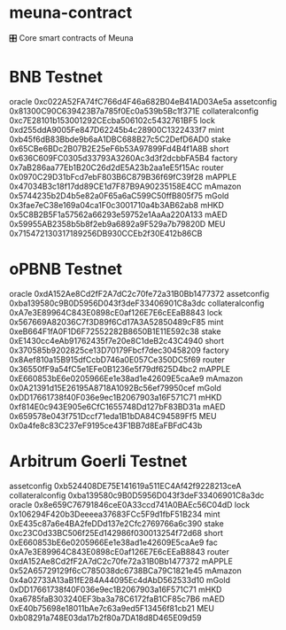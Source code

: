 # meuna-contract
🎛 Core smart contracts of Meuna

# BNB Testnet
oracle	0xc022A52FA74fC766d4F46a682B04eB41AD03Ae5a
assetconfig	0x81300C90C639423B7a785f0Ec0a539b5Bc1f371E
collateralconfig 0xc7E28101b153001292CEcba506102c5432761BF5
lock	0xd255ddA9005Fe847D62245b4c28900C1322433f7
mint	0xb45f6dB83Bbde9b6aA1DBC688B27c5C2DefD6AD0
stake	0x65CBe6BDc2B07B2E25eF6b53A97899Fd4B4f1A8B
short	0x636C609FC0305d33793A3260Ac3d3f2dcbbFA5B4
factory	0x7aB286aa77Eb1B20C26d2dE5A23b2aa1eE5f15Ac
router	0x0970C29D31bFcd7ebF803B6C879B36f69fC39f28
mAPPLE	0x47034B3c18f17dd89CE1d7F87B9A90235158E4CC
mAmazon	0x5744235b2D4b5e82a0F65a6aC599C50ffB805f75
mGold	0x3fae7eC38e169a04ca1F0c3001710a4b3AB62ab8
mHKD	0x5C8B2B5F1a57562a66293e59752e1AaAa220A133
mAED	0x59955AB2358b5b8f2eb9a6892a9F529a7b79820D
MEU	0x715472130317189256DB930CCEb2f30E412b86CB

# oPBNB Testnet
oracle	0xdA152Ae8Cd2fF2A7dC2c70fe72a31B0Bb1477372
assetconfig	0xba139580c9B0D5956D043f3deF33406901C8a3dc
collateralconfig 0xA7e3E89964C843E0898cE0af126E7E6cEEaB8843
lock	0x567669A82036C7f3D89f6Cd17A3A52850489cF85
mint	0xeB664F1fA0F1D6F72552282B8650B1E11E592c38
stake	0xE1430cc4eAb91762435f7e20e8C1deB2c43C4940
short	0x370585b9202825ce13D70179Fbcf7dec30458209
factory	0x8Aef810a15B915dfCcbD746a0E057Ce350DC5f69
router	0x36550fF9a54fC5e1EFe0B1236e5f79df625D4bc2
mAPPLE	0xE660853bE6e0205966Ee1e38ad1e42609E5caAe9
mAmazon 0x0A21391d15E26195A8718A1092Bc56ef79950cef
mGold 	0xDD17661738f40F036e9ec1B2067903a16F571C71
mHKD 	0xf814E0c943E905e6CfC1655748Dd127bF83BD31a
mAED 	0x659578e043f751Dccf71eda1B1bDA84C94589Ff5
MEU	0x0a4fe8c83C237eF9195ce43F1BB7d8EaFBFdC43b

# Arbitrum Goerli Testnet 
assetconfig	0xb524408DE75E141619a511EC4Af42f9228213ceA
collateralconfig 0xba139580c9B0D5956D043f3deF33406901C8a3dc
oracle	0x8e659C76791846ceE0A33ccd741A0BAEc56C04dD
lock	0x106294F420b3Deeeea37683FCc5F9d1fbF51B234
mint	0xE435c87a6e4BA2feDDd137e2Cfc2769766a6c390
stake	0xc23C0d33BC506f25Ed142986f030013254f72d68
short	0xE660853bE6e0205966Ee1e38ad1e42609E5caAe9
fac	0xA7e3E89964C843E0898cE0af126E7E6cEEaB8843
router	0xdA152Ae8Cd2fF2A7dC2c70fe72a31B0Bb1477372
mAPPLE	0x52A65729129f6cC785038dc6738BCa79C1821e45
mAmazon 0x4a02733A13aB1fE284A44095Ec4dAbD562533d10
mGold 	0xDD17661738f40F036e9ec1B2067903a16F571C71
mHKD 	0xa6785faB303240EF3ba3a78C6172faB1CF85c7B6
mAED 	0xE40b75698e18011bAe7c63a9ed5F13456f81cb21
MEU	0xb08291a748E03da17b2f80a7DA18d8D465E09d59